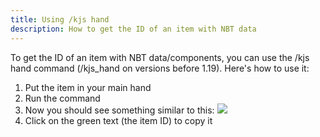 ```yaml
---
title: Using /kjs hand
description: How to get the ID of an item with NBT data
---
```


To get the ID of an item with NBT data/components, you can use the /kjs hand command (/kjs_hand on versions before 1.19).
Here's how to use it:

1. Put the item in your main hand
2. Run the command
3. Now you should see something similar to this:
   ![](/docs/zh-tw/tutorials/hand/command_output.png)
4. Click on the green text (the item ID) to copy it
